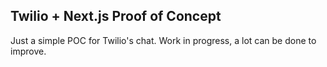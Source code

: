 ## Twilio + Next.js Proof of Concept

Just a simple POC for Twilio's chat. Work in progress, a lot can be done to improve.
